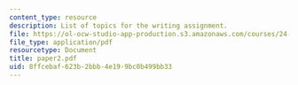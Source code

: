 ```yaml
---
content_type: resource
description: List of topics for the writing assignment.
file: https://ol-ocw-studio-app-production.s3.amazonaws.com/courses/24-01-classics-in-western-philosophy-spring-2006/8ffcebaf623b2bbb4e199bc0b499bb33_paper2.pdf
file_type: application/pdf
resourcetype: Document
title: paper2.pdf
uid: 8ffcebaf-623b-2bbb-4e19-9bc0b499bb33
---
```

